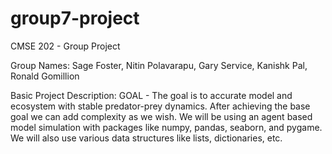 # group7-project
CMSE 202 - Group Project

Group Names: Sage Foster, Nitin Polavarapu, Gary Service, Kanishk Pal, Ronald Gomillion

Basic Project Description: GOAL - The goal is to accurate model and ecosystem with stable predator-prey dynamics. After achieving the base goal we can add complexity as we wish. We will be using an agent based model simulation with packages like numpy, pandas, seaborn, and pygame. We will also use various data structures like lists, dictionaries, etc.
